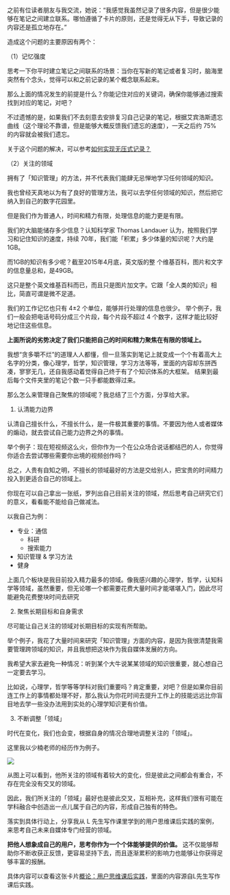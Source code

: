 之前有位读者朋友与我交流，她说：“我感觉我虽然记录了很多内容，但是很少能够在笔记之间建立联系。哪怕遵循了卡片的原则，还是觉得无从下手，导致记录的内容还是孤立地存在。”

造成这个问题的主要原因有两个：

（1）记忆强度

思考一下你平时建立笔记之间联系的场景：当你在写新的笔记或者复习时，脑海里突然有个念头，觉得可以和之前记录的某个概念联系起来。 

那么上面的情况发生的前提是什么？你能记住对应的关键词，确保你能够通过搜索找到对应的笔记，对吧？

不过遗憾的是，如果我们不去刻意去安排复习自己记录的笔记，根据艾宾浩斯遗忘曲线（这个理论不靠谱，但是能够大概反馈我们遗忘的速度），一天之后约 75% 的内容就会被我们遗忘。 

关于这个问题的解决，可以参考[如何实现无压式记录？](post/Mycards/如何实现无压式记录？.md)

（2）关注的领域 

拥有了「知识管理」的方法，并不代表我们能肆无忌惮地学习任何领域的知识。 

我也曾经天真地以为有了良好的管理方法，我可以去学任何领域的知识，然后把它纳入到自己的数字花园里。

但是我们作为普通人，时间和精力有限，处理信息的能力更是有限。 

我们的大脑能储存多少信息？认知科学家 Thomas Landauer 认为，按照我们学习和记住知识的速度，持续 70年，我们能「积累」多少体量的知识呢？大约是1GB。 

而1GB的知识有多少呢？截至2015年4月底，英文版的整 个维基百科，图片和文字的信息量总和，是49GB。 

这只是整个英文维基百科而已，而且只是图片加文字。它跟「全人类的知识」相比，简直可谓是微不足道。

我们的工作记忆也只有 4±2 个单位，能够并行处理的信息也很少。 举个例子，我们一般会把电话号码分成三个片段，每个片段不超过 4 个数字，这样才能比较好地记住这些信息。 

**上面所说的劣势决定了我们只能把自己的时间和精力聚焦在有限的领域上。** 

我想“贪多嚼不烂”的道理人人都懂，但一旦落实到笔记上就变成一个个有着高大上名字的分类，像心理学，哲学，知识管理，学习方法等等，里面的内容却东拼西凑，寥寥无几，还自我感动着觉得自己终于有了个知识体系的大框架。 结果到最后每个文件夹里的笔记个数一只手都能数得过来。 

那么怎么来管理自己聚焦的领域呢？我总结了三个方面，分享给大家。

1. 认清能力边界 

认清自己擅长什么，不擅长什么，是一件极其重要的事情。不要因为他人或者媒体的煽动，就去尝试自己能力边界之外的事情。

举个例子：现在短视频这么火，但你作为一个在公众场合说话都结巴的人，你觉得你适合去尝试哪些需要你出境的视频创作吗？ 

总之，人贵有自知之明，不擅长的领域最好的方法是交给别人，把宝贵的时间精力投入到更适合自己的领域上。 

你现在可以自己拿出一张纸，罗列出自己目前关注的领域，然后思考自己研究它们的意义，看看能不能给自己做减法。

以我自己为例：
- 专业：通信 
	- 科研 
	- 搜索能力 
- 知识管理 & 学习方法
- 健身

上面几个板块是我目前投入精力最多的领域。像我感兴趣的心理学，哲学，认知科学等领域，虽然重要，但无论哪一个都需要花费大量时间才能堪堪入门，因此尽可能避免花费整块时间去研究

2. 聚焦长期目标和自身需求

尽可能让自己关注的领域对长期目标的实现有所帮助。

举个例子，我花了大量时间来研究「知识管理」方面的内容，是因为我很清楚我需要管理跨领域的知识，并且我想把这块作为我自媒体发展的方向。 

我希望大家去避免一种情况：听到某个大牛说某某领域的知识很重要，就心想自己一定要去学习。

比如说，心理学，哲学等等学科对我们重要吗？肯定重要，对吧？但是如果你目前连工作上的事情都处理不好，那么我认为你花时间去提升工作上的技能远远比你盲目地去学一些没办法用到实处的心理学知识更有价值。 

3. 不断调整「领域」

时代在变化，我们也会变，根据自身的情况合理地调整关注的「领域」。

这里我以少楠老师的经历作为例子。

![](https://image-upload-1307521651.cos.ap-nanjing.myqcloud.com/picture_upload/20220204111352.png)

从图上可以看到，他所关注的领域有着较大的变化，但是彼此之间都会有重合，不存在完全没有交叉的领域。 

因此，我们所关注的「领域」最好也是彼此交叉，互相补充，这样我们很有可能在学科融合中创造出一点儿属于自己的内容，形成自己独有的特色。 

落实到具体行动上，分享我从 L 先生写作课里学到的用户思维课后实践的案例，来思考自己未来自媒体专门经营的领域。 

**把他人想象成自己的用户，思考你作为一个个体能够提供的价值。** 这不仅能够帮助你不断收获正反馈，更容易坚持下去，而且逐渐累积的影响力也能够让你获得足够丰富的报酬。 

具体内容可以查看这张卡片[概论：用户思维课后实践](post/Mycards/概论：用户思维课后实践.md)，里面的内容源自L先生写作课后实践。








